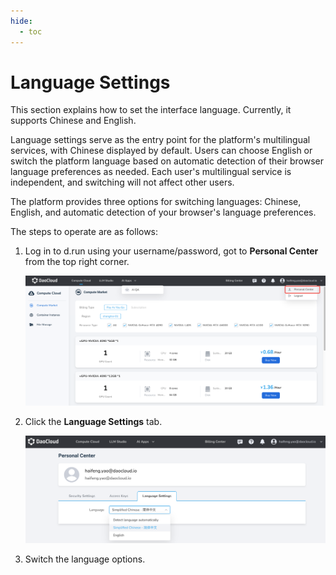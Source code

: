 ```yaml
---
hide:
  - toc
---
```


# Language Settings

This section explains how to set the interface language. Currently, it supports Chinese and English.

Language settings serve as the entry point for the platform's multilingual services, with Chinese displayed by default. Users can choose English or switch the platform language based on automatic detection of their browser language preferences as needed. Each user's multilingual service is independent, and switching will not affect other users.

The platform provides three options for switching languages: Chinese, English, and automatic detection of your browser's language preferences.

The steps to operate are as follows:

1. Log in to d.run using your username/password, got to __Personal Center__ from the top right corner.

    ![Global Management](./images/lang01.png)

1. Click the __Language Settings__ tab.

    ![Language Settings](./images/lang02.png)

1. Switch the language options.
